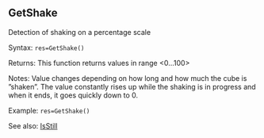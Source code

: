 ## GetShake

Detection of shaking on a percentage scale

Syntax: `res=GetShake()`

Returns: This function returns values in range &lt;0...100&gt;

Notes: Value changes depending on how long and how much the cube is ”shaken”. The value constantly rises up while the shaking is in progress and when it ends, it goes quickly down to 0.

Example: `res=GetShake()`

See also: [IsStill](/api-native-functions/isstill.md)

